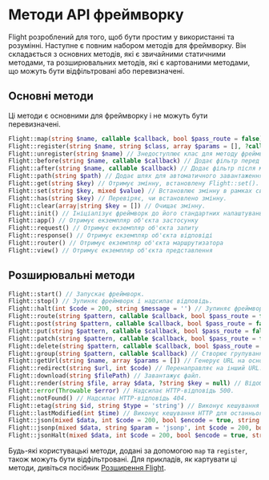 # Методи API фреймворку

Flight розроблений для того, щоб бути простим у використанні та розумінні. Наступне є повним
набором методів для фреймворку. Він складається з основних методів, які є звичайними
статичними методами, та розширювальних методів, які є картованими методами, що можуть бути відфільтровані
або перевизначені.

## Основні методи

Ці методи є основними для фреймворку і не можуть бути перевизначені.

```php
Flight::map(string $name, callable $callback, bool $pass_route = false) // Створює користувацький метод фреймворку.
Flight::register(string $name, string $class, array $params = [], ?callable $callback = null) // Реєструє клас для методу фреймворку.
Flight::unregister(string $name) // Знедоступлює клас для методу фреймворку.
Flight::before(string $name, callable $callback) // Додає фільтр перед методом фреймворку.
Flight::after(string $name, callable $callback) // Додає фільтр після методу фреймворку.
Flight::path(string $path) // Додає шлях для автоматичного завантаження класів.
Flight::get(string $key) // Отримує змінну, встановлену Flight::set().
Flight::set(string $key, mixed $value) // Встановлює змінну в рамках системи Flight.
Flight::has(string $key) // Перевіряє, чи встановлено змінну.
Flight::clear(array|string $key = []) // Очищає змінну.
Flight::init() // Ініціалізує фреймворк до його стандартних налаштувань.
Flight::app() // Отримує екземпляр об'єкта застосунку
Flight::request() // Отримує екземпляр об'єкта запиту
Flight::response() // Отримує екземпляр об'єкта відповіді
Flight::router() // Отримує екземпляр об'єкта маршрутизатора
Flight::view() // Отримує екземпляр об'єкта представлення
```

## Розширювальні методи

```php
Flight::start() // Запускає фреймворк.
Flight::stop() // Зупиняє фреймворк і надсилає відповідь.
Flight::halt(int $code = 200, string $message = '') // Зупиняє фреймворк з допоміжним кодом статусу та повідомленням.
Flight::route(string $pattern, callable $callback, bool $pass_route = false, string $alias = '') // Відображає шаблон URL на колбек.
Flight::post(string $pattern, callable $callback, bool $pass_route = false, string $alias = '') // Відображає шаблон URL запиту POST на колбек.
Flight::put(string $pattern, callable $callback, bool $pass_route = false, string $alias = '') // Відображає шаблон URL запиту PUT на колбек.
Flight::patch(string $pattern, callable $callback, bool $pass_route = false, string $alias = '') // Відображає шаблон URL запиту PATCH на колбек.
Flight::delete(string $pattern, callable $callback, bool $pass_route = false, string $alias = '') // Відображає шаблон URL запиту DELETE на колбек.
Flight::group(string $pattern, callable $callback) // Створює групування для URL, шаблон має бути рядком.
Flight::getUrl(string $name, array $params = []) // Генерує URL на основі псевдоніму маршруту.
Flight::redirect(string $url, int $code) // Перенаправляє на інший URL.
Flight::download(string $filePath) // Завантажує файл.
Flight::render(string $file, array $data, ?string $key = null) // Відображає файл шаблону.
Flight::error(Throwable $error) // Надсилає HTTP-відповідь 500.
Flight::notFound() // Надсилає HTTP-відповідь 404.
Flight::etag(string $id, string $type = 'string') // Виконує кешування HTTP ETag.
Flight::lastModified(int $time) // Виконує кешування HTTP для останнього модифікованого часу.
Flight::json(mixed $data, int $code = 200, bool $encode = true, string $charset = 'utf8', int $option) // Надсилає JSON-відповідь.
Flight::jsonp(mixed $data, string $param = 'jsonp', int $code = 200, bool $encode = true, string $charset = 'utf8', int $option) // Надсилає JSONP-відповідь.
Flight::jsonHalt(mixed $data, int $code = 200, bool $encode = true, string $charset = 'utf8', int $option) // Надсилає JSON-відповідь і зупиняє фреймворк.
```

Будь-які користувацькі методи, додані за допомогою `map` та `register`, також можуть бути відфільтровані. Для прикладів, як картувати ці методи, дивіться посібник [Розширення Flight](/learn/extending).